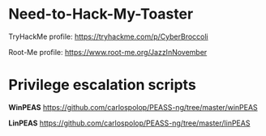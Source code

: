 # Need-to-Hack-My-Toaster

TryHackMe profile: https://tryhackme.com/p/CyberBroccoli

Root-Me profile: https://www.root-me.org/JazzInNovember

# Privilege escalation scripts
<b>WinPEAS</b> https://github.com/carlospolop/PEASS-ng/tree/master/winPEAS

<b>LinPEAS</b> https://github.com/carlospolop/PEASS-ng/tree/master/linPEAS
